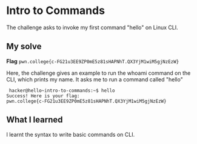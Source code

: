 # Intro to Commands
The challenge asks to invoke my first command "hello" on Linux CLI.

## My solve
**Flag** `pwn.college{c-FG21u3EE9ZP0mE5z81sHAPNhT.QX3YjM1wiM5gjNzEzW}`

Here, the challenge gives an example to run the whoami command on the CLI, which prints my name. It asks me to run a command called "hello"

```
 hacker@hello~intro-to-commands:~$ hello
Success! Here is your flag:
pwn.college{c-FG21u3EE9ZP0mE5z81sHAPNhT.QX3YjM1wiM5gjNzEzW}
```
## What I learned
I learnt the syntax to write basic commands on CLI.

